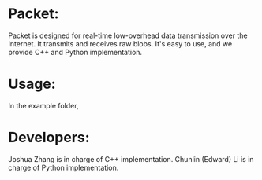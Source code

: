 # Packet:
Packet is designed for real-time low-overhead data transmission over the Internet. It transmits and receives raw blobs. It's easy to use, and we provide C++ and Python implementation. 

# Usage:
In the example folder, 

# Developers:
Joshua Zhang is in charge of C++ implementation.
Chunlin (Edward) Li is in charge of Python implementation.

